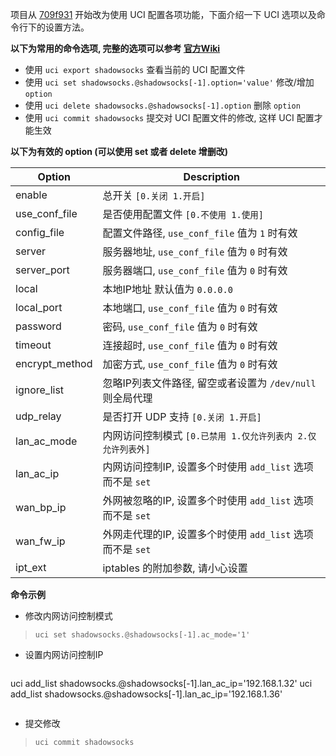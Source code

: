 项目从 [709f931][0] 开始改为使用 UCI 配置各项功能，下面介绍一下 UCI 选项以及命令行下的设置方法。

**以下为常用的命令选项, 完整的选项可以参考 [官方Wiki][1]**  
 - 使用 `uci export shadowsocks` 查看当前的 UCI 配置文件  
 - 使用 `uci set shadowsocks.@shadowsocks[-1].option='value'` 修改/增加 `option`  
 - 使用 `uci delete shadowsocks.@shadowsocks[-1].option` 删除 `option`  
 - 使用 `uci commit shadowsocks` 提交对 UCI 配置文件的修改, 这样 UCI 配置才能生效  

**以下为有效的 option (可以使用 set 或者 delete 增删改)**  

 Option           | Description
 -----------------|-----------------------------------
 enable           | 总开关 `[0.关闭 1.开启]`
 use_conf_file    | 是否使用配置文件 `[0.不使用 1.使用]`
 config_file      | 配置文件路径, `use_conf_file` 值为 `1` 时有效
 server           | 服务器地址, `use_conf_file` 值为 `0` 时有效
 server_port      | 服务器端口, `use_conf_file` 值为 `0` 时有效
 local            | 本地IP地址 默认值为 `0.0.0.0`
 local_port       | 本地端口, `use_conf_file` 值为 `0` 时有效
 password         | 密码, `use_conf_file` 值为 `0` 时有效
 timeout          | 连接超时, `use_conf_file` 值为 `0` 时有效
 encrypt_method   | 加密方式, `use_conf_file` 值为 `0` 时有效
 ignore_list      | 忽略IP列表文件路径, 留空或者设置为 `/dev/null` 则全局代理
 udp_relay        | 是否打开 UDP 支持 `[0.关闭 1.开启]`
 lan_ac_mode      | 内网访问控制模式 `[0.已禁用 1.仅允许列表内 2.仅允许列表外]`
 lan_ac_ip        | 内网访问控制IP, 设置多个时使用 `add_list` 选项而不是 `set`
 wan_bp_ip        | 外网被忽略的IP, 设置多个时使用 `add_list` 选项而不是 `set`
 wan_fw_ip        | 外网走代理的IP, 设置多个时使用 `add_list` 选项而不是 `set`
 ipt_ext          | iptables 的附加参数, 请小心设置

**命令示例**

 - 修改内网访问控制模式  
  >`uci set shadowsocks.@shadowsocks[-1].ac_mode='1'`  

 - 设置内网访问控制IP  
  >```
  uci add_list shadowsocks.@shadowsocks[-1].lan_ac_ip='192.168.1.32'
  uci add_list shadowsocks.@shadowsocks[-1].lan_ac_ip='192.168.1.36'
  >```

 - 提交修改  
  >`uci commit shadowsocks`  


  [0]: https://github.com/aa65535/openwrt-shadowsocks/commit/709f931d9cd69605e176d7dafe8ab1e87e5b07e3
  [1]: http://wiki.openwrt.org/doc/uci
